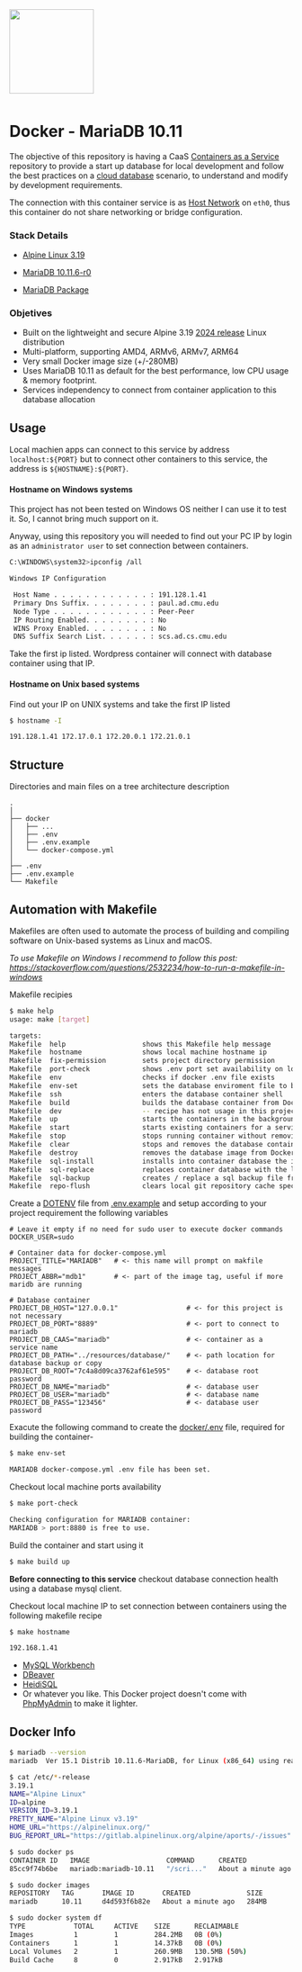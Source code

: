 <div style="width:100%;float:left;clear:both;margin-bottom:50px;">
    <a href="https://github.com/pabloripoll?tab=repositories">
        <img style="width:150px;float:left;" src="https://pabloripoll.com/files/logo-light-100x300.png"/>
    </a>
</div>

# Docker - MariaDB 10.11

The objective of this repository is having a CaaS [Containers as a Service](https://www.ibm.com/topics/containers-as-a-service) repository to provide a start up database for local development and follow the best practices on a [cloud database](https://cloud.google.com/learn/what-is-a-cloud-database) scenario, to understand and modify by development requirements.

The connection with this container service is as [Host Network](https://docs.docker.com/network/drivers/host/) on `eth0`, thus this container do not share networking or bridge configuration.

### Stack Details

- [Alpine Linux 3.19](https://www.alpinelinux.org/)

- [MariaDB 10.11.6-r0](https://mariadb.com/kb/en/changes-improvements-in-mariadb-1011/)

- [MariaDB Package](https://alpine.pkgs.org/3.19/alpine-main-x86_64/mariadb-10.11.6-r0.apk.html)

### Objetives

* Built on the lightweight and secure Alpine 3.19 [2024 release](https://www.alpinelinux.org/posts/Alpine-3.19.1-released.html) Linux distribution
* Multi-platform, supporting AMD4, ARMv6, ARMv7, ARM64
* Very small Docker image size (+/-280MB)
* Uses MariaDB 10.11 as default for the best performance, low CPU usage & memory footprint.
* Services independency to connect from container application to this database allocation

## Usage
Local machien apps can connect to this service by address `localhost:${PORT}` but to connect other containers to this service, the address is `${HOSTNAME}:${PORT}`.

#### Hostname on Windows systems

This project has not been tested on Windows OS neither I can use it to test it. So, I cannot bring much support on it.

Anyway, using this repository you will needed to find out your PC IP by login as an `administrator user` to set connection between containers.

```bash
C:\WINDOWS\system32>ipconfig /all

Windows IP Configuration

 Host Name . . . . . . . . . . . . : 191.128.1.41
 Primary Dns Suffix. . . . . . . . : paul.ad.cmu.edu
 Node Type . . . . . . . . . . . . : Peer-Peer
 IP Routing Enabled. . . . . . . . : No
 WINS Proxy Enabled. . . . . . . . : No
 DNS Suffix Search List. . . . . . : scs.ad.cs.cmu.edu
```

Take the first ip listed. Wordpress container will connect with database container using that IP.

#### Hostname on Unix based systems

Find out your IP on UNIX systems and take the first IP listed
```bash
$ hostname -I

191.128.1.41 172.17.0.1 172.20.0.1 172.21.0.1
```

## Structure

Directories and main files on a tree architecture description
```
.
│
├── docker
│   ├── ...
│   ├── .env
│   ├── .env.example
│   └── docker-compose.yml
│
├── .env
├── .env.example
└── Makefile
```

## Automation with Makefile

Makefiles are often used to automate the process of building and compiling software on Unix-based systems as Linux and macOS.

*To use Makefile on Windows I recommend to follow this post: \
https://stackoverflow.com/questions/2532234/how-to-run-a-makefile-in-windows*

Makefile recipies
```bash
$ make help
usage: make [target]

targets:
Makefile  help                   shows this Makefile help message
Makefile  hostname               shows local machine hostname ip
Makefile  fix-permission         sets project directory permission
Makefile  port-check             shows .env port set availability on local machine
Makefile  env                    checks if docker .env file exists
Makefile  env-set                sets the database enviroment file to build the container
Makefile  ssh                    enters the database container shell
Makefile  build                  builds the database container from Docker image
Makefile  dev                    -- recipe has not usage in this project --
Makefile  up                     starts the containers in the background and leaves them running
Makefile  start                  starts existing containers for a service
Makefile  stop                   stops running container without removing it
Makefile  clear                  stops and removes the database container from Docker network destroying its data
Makefile  destroy                removes the database image from Docker - docker system and volume prune still required to be manually
Makefile  sql-install            installs into container database the init sql file from resources/database
Makefile  sql-replace            replaces container database with the latest sql backup file from resources/database
Makefile  sql-backup             creates / replace a sql backup file from container database in resources/database
Makefile  repo-flush             clears local git repository cache specially to update .gitignore
```

Create a [DOTENV](.env) file from [.env.example](.env.example) and setup according to your project requirement the following variables
```
# Leave it empty if no need for sudo user to execute docker commands
DOCKER_USER=sudo

# Container data for docker-compose.yml
PROJECT_TITLE="MARIADB"   # <- this name will prompt on makfile messages
PROJECT_ABBR="mdb1"       # <- part of the image tag, useful if more maridb are running

# Database container
PROJECT_DB_HOST="127.0.0.1"                 # <- for this project is not necessary
PROJECT_DB_PORT="8889"                      # <- port to connect to mariadb
PROJECT_DB_CAAS="mariadb"                   # <- container as a service name
PROJECT_DB_PATH="../resources/database/"    # <- path location for database backup or copy
PROJECT_DB_ROOT="7c4a8d09ca3762af61e595"    # <- database root password
PROJECT_DB_NAME="mariadb"                   # <- database user
PROJECT_DB_USER="mariadb"                   # <- database name
PROJECT_DB_PASS="123456"                    # <- database user password
```

Exacute the following command to create the [docker/.env](docker/.env) file, required for building the container-
```bash
$ make env-set

MARIADB docker-compose.yml .env file has been set.
```

Checkout local machine ports availability
```bash
$ make port-check

Checking configuration for MARIADB container:
MARIADB > port:8880 is free to use.
```

Build the container and start using it
```bash
$ make build up
```

**Before connecting to this service** checkout database connection health using a database mysql client.

Checkout local machine IP to set connection between containers using the following makefile recipe
```bash
$ make hostname

192.168.1.41
```

- [MySQL Workbench](https://www.mysql.com/products/workbench/)
- [DBeaver](https://dbeaver.io/)
- [HeidiSQL](https://www.heidisql.com/)
- Or whatever you like. This Docker project doesn't come with [PhpMyAdmin](https://www.phpmyadmin.net/) to make it lighter.


## Docker Info

```bash
$ mariadb --version
mariadb  Ver 15.1 Distrib 10.11.6-MariaDB, for Linux (x86_64) using readline 5.1

$ cat /etc/*-release
3.19.1
NAME="Alpine Linux"
ID=alpine
VERSION_ID=3.19.1
PRETTY_NAME="Alpine Linux v3.19"
HOME_URL="https://alpinelinux.org/"
BUG_REPORT_URL="https://gitlab.alpinelinux.org/alpine/aports/-/issues"
```

```bash
$ sudo docker ps
CONTAINER ID   IMAGE                   COMMAND      CREATED              STATUS           PORTS                     NAMES
85cc9f74b6be   mariadb:mariadb-10.11   "/scri..."   About a minute ago   Up About a ...   0.0.0.0:8899->3306/t...   mariadb

$ sudo docker images
REPOSITORY   TAG       IMAGE ID       CREATED              SIZE
mariadb      10.11     d4d593f6b82e   About a minute ago   284MB

$ sudo docker system df
TYPE            TOTAL     ACTIVE    SIZE      RECLAIMABLE
Images          1         1         284.2MB   0B (0%)
Containers      1         1         14.37kB   0B (0%)
Local Volumes   2         1         260.9MB   130.5MB (50%)
Build Cache     8         0         2.917kB   2.917kB
```
